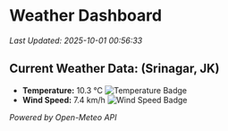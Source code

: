 
# Weather Dashboard

_Last Updated: 2025-10-01 00:56:33_

## Current Weather Data: (Srinagar, JK)
- **Temperature:** 10.3 °C ![Temperature Badge](https://img.shields.io/badge/Temperature-Low%20Temp-blue)
- **Wind Speed:** 7.4 km/h ![Wind Speed Badge](https://img.shields.io/badge/Wind%20Speed-Light%20Wind-blue)

*Powered by Open-Meteo API*
